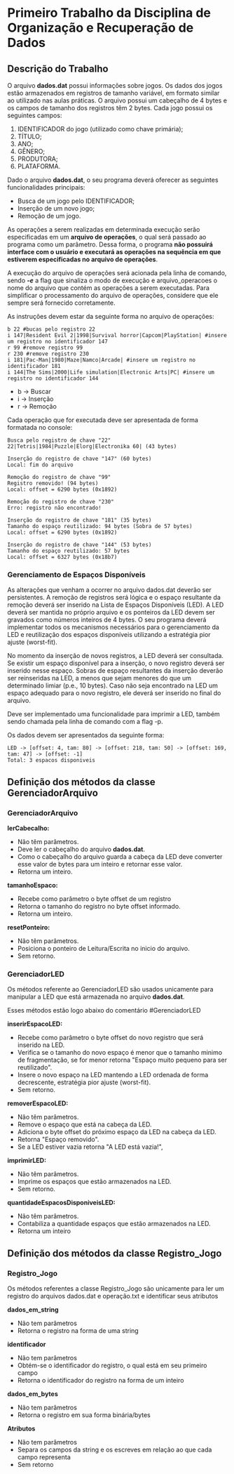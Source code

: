 # Primeiro Trabalho da Disciplina de Organização e Recuperação de Dados


## Descrição do Trabalho
O arquivo **dados.dat** possui informações sobre jogos. Os dados dos jogos estão armazenados em registros de tamanho variável, em formato similar ao utilizado nas aulas práticas. O arquivo possui um cabeçalho de 4 bytes e os campos de tamanho dos registros têm 2 bytes. Cada jogo possui os seguintes campos:

1. IDENTIFICADOR do jogo (utilizado como chave primária);
1. TÍTULO;
1. ANO;
1. GÊNERO;
1. PRODUTORA;
1. PLATAFORMA.

Dado o arquivo **dados.dat**, o seu programa deverá oferecer   as seguintes funcionalidades principais:
* Busca de um jogo pelo IDENTIFICADOR;
* Inserção de um novo jogo;
* Remoção de um jogo.

As operações a serem realizadas em determinada execução serão especificadas em um **arquivo de operações**, o qual será passado ao programa como um parâmetro. Dessa forma, o programa **não possuirá interface com o usuário e executará as operações na sequência em que estiverem especificadas no arquivo de operações**. 

A execução do arquivo de operações será acionada pela linha de comando, sendo ***-e*** a flag que sinaliza o modo de execução e arquivo_operacoes o nome do arquivo que contém as operações a serem executadas. Para simplificar o processamento do arquivo de operações, considere que ele sempre será fornecido corretamente.

As instruções devem estar da seguinte forma no arquivo de operações:
```
b 22 #bucas pelo registro 22
i 147|Resident Evil 2|1998|Survival horror|Capcom|PlayStation| #insere um registro no identificador 147
r 99 #remove registro 99
r 230 #remove registro 230
i 181|Pac-Man|1980|Maze|Namco|Arcade| #insere um registro no identificador 181
i 144|The Sims|2000|Life simulation|Electronic Arts|PC| #insere um registro no identificador 144
```

* b -> Buscar
* i -> Inserção
* r -> Remoção


Cada operação que for executada deve ser apresentada de forma formatada no console:
```
Busca pelo registro de chave "22"
22|Tetris|1984|Puzzle|Elorg|Electronika 60| (43 bytes)

Inserção do registro de chave "147" (60 bytes)
Local: fim do arquivo

Remoção do registro de chave "99"
Registro removido! (94 bytes)
Local: offset = 6290 bytes (0x1892)

Remoção do registro de chave "230"
Erro: registro não encontrado!

Inserção do registro de chave "181" (35 bytes)
Tamanho do espaço reutilizado: 94 bytes (Sobra de 57 bytes)
Local: offset = 6290 bytes (0x1892)

Inserção do registro de chave "144" (53 bytes)
Tamanho do espaço reutilizado: 57 bytes
Local: offset = 6327 bytes (0x18b7)
```

### Gerenciamento de Espaços Disponíveis
As alterações que venham a ocorrer no arquivo dados.dat deverão ser persistentes. A remoção de registros será lógica e o espaço resultante da remoção deverá ser inserido na Lista de Espaços Disponíveis (LED). A LED deverá ser mantida no próprio arquivo e os ponteiros da LED devem ser gravados como números inteiros de 4 bytes. O seu programa deverá implementar todos os mecanismos necessários para o gerenciamento da LED e reutilização dos espaços disponíveis utilizando a estratégia pior ajuste (worst-fit).

No momento da inserção de novos registros, a LED deverá ser consultada. Se existir um espaço disponível para a inserção, o novo registro deverá ser inserido nesse espaço. Sobras de espaço resultantes da inserção deverão ser reinseridas na LED, a menos que sejam menores do que um determinado limiar (p.e., 10 bytes). Caso não seja encontrado na LED um espaço adequado para o novo registro, ele deverá ser inserido no final do arquivo.

Deve ser implementado uma funcionalidade para imprimir a LED, também sendo chamada pela linha de comando com a flag -p.

Os dados devem ser apresentados da seguinte forma:
```
LED -> [offset: 4, tam: 80] -> [offset: 218, tam: 50] -> [offset: 169, tam: 47] -> [offset: -1]
Total: 3 espacos disponiveis
```

## Definição dos métodos da classe GerenciadorArquivo

### GerenciadorArquivo

**lerCabecalho:**
* Não têm parâmetros.
* Deve ler o cabeçalho do arquivo **dados.dat**.
* Como o cabeçalho do arquivo guarda a cabeça da LED deve converter esse valor de bytes para um inteiro e retornar esse valor.
* Retorna um inteiro.

**tamanhoEspaco:**
* Recebe como parâmetro o byte offset de um registro
* Retorna o tamanho do registro no byte offset informado.
* Retorna um inteiro.

**resetPonteiro:**
* Não têm parâmetros.
* Posiciona o ponteiro de Leitura/Escrita no inicio do arquivo.
* Sem retorno.

### GerenciadorLED
Os métodos referente ao GerenciadorLED são usados unicamente para manipular a LED que está armazenada no arquivo **dados.dat**.

Esses métodos estão logo abaixo do comentário #GerenciadorLED

**inserirEspacoLED:**
* Recebe como parâmetro o byte offset do novo registro que será inserido na LED.
* Verifica se o tamanho do novo espaço é menor que o tamanho minimo de fragmentação, se for menor retorna "Espaço muito pequeno para ser reutilizado".
* Insere o novo espaço na LED mantendo a LED ordenada de forma decrescente, estratégia pior ajuste (worst-fit).
* Sem retorno.

**removerEspacoLED:**
* Não têm parâmetros.
* Remove o espaço que está na cabeça da LED.
* Adiciona o byte offset do próximo espaço da LED na cabeça da LED.
* Retorna "Espaço removido".
* Se a LED estiver vazia retorna "A LED está vazia!",

**imprimirLED:**
* Não têm parâmetros.
* Imprime os espaços que estão armazenados na LED.
* Sem retorno.

**quantidadeEspacosDisponiveisLED:**
* Não têm parâmetros.
* Contabiliza a quantidade espaços que estão armazenados na LED.
* Retorna um inteiro

## Definição dos métodos da classe Registro_Jogo

### Registro_Jogo
Os métodos referentes a classe Registro_Jogo são unicamente para ler um registro do arquivos dados.dat e operação.txt e identificar seus atributos 

**dados_em_string**
* Não tem parâmetros
* Retorna o registro na forma de uma string

**identificador**
* Não tem parâmetros 
* Obtém-se o identificador do registro, o qual está em seu primeiro campo
* Retorna o identificador do registro na forma de um inteiro

**dados_em_bytes**
* Não tem parâmetros
* Retorna o registro em sua forma binária/bytes

**Atributos**
* Não tem parâmetros
* Separa os campos da string e os escreves em relação ao que cada campo representa
* Sem retorno